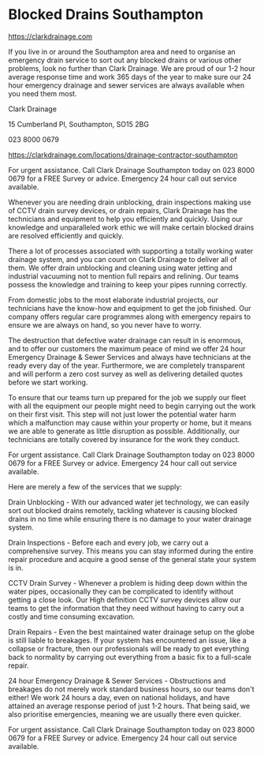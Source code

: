 # Blocked Drains Southampton

https://clarkdrainage.com

If you live in or around the Southampton area and need to organise an emergency drain service to sort out any blocked drains or various other problems, look no further than Clark Drainage. We are proud of our 1-2 hour average response time and work 365 days of the year to make sure our 24 hour emergency drainage and sewer services are always available when you need them most.

Clark Drainage

15 Cumberland Pl, Southampton, SO15 2BG

023 8000 0679

https://clarkdrainage.com/locations/drainage-contractor-southampton

For urgent assistance. Call Clark Drainage Southampton today on 023 8000 0679 for a FREE Survey or advice. Emergency 24 hour call out service available.

Whenever you are needing drain unblocking, drain inspections making use of CCTV drain survey devices, or drain repairs, Clark Drainage has the technicians and equipment to help you efficiently and quickly. Using our knowledge and unparalleled work ethic we will make certain blocked drains are resolved efficiently and quickly.

There a lot of processes associated with supporting a totally working water drainage system, and you can count on Clark Drainage to deliver all of them. We offer drain unblocking and cleaning using water jetting and industrial vacuuming not to mention full repairs and relining. Our teams possess the knowledge and training to keep your pipes running correctly.

From domestic jobs to the most elaborate industrial projects, our technicians have the know-how and equipment to get the job finished. Our company offers regular care programmes along with emergency repairs to ensure we are always on hand, so you never have to worry.

The destruction that defective water drainage can result in is enormous, and to offer our customers the maximum peace of mind we offer 24 hour Emergency Drainage & Sewer Services and always have technicians at the ready every day of the year. Furthermore, we are completely transparent and will perform a zero cost survey as well as delivering detailed quotes before we start working.

To ensure that our teams turn up prepared for the job we supply our fleet with all the equipment our people might need to begin carrying out the work on their first visit. This step will not just lower the potential water harm which a malfunction may cause within your property or home, but it means we are able to generate as little disruption as possible. Additionally, our technicians are totally covered by insurance for the work they conduct.

For urgent assistance. Call Clark Drainage Southampton today on 023 8000 0679 for a FREE Survey or advice. Emergency 24 hour call out service available.

Here are merely a few of the services that we supply:

Drain Unblocking - With our advanced water jet technology, we can easily sort out blocked drains remotely, tackling whatever is causing blocked drains in no time while ensuring there is no damage to your water drainage system.

Drain Inspections - Before each and every job, we carry out a comprehensive survey. This means you can stay informed during the entire repair procedure and acquire a good sense of the general state your system is in.

CCTV Drain Survey - Whenever a problem is hiding deep down within the water pipes, occasionally they can be complicated to identify without getting a close look. Our High definition CCTV survey devices allow our teams to get the information that they need without having to carry out a costly and time consuming excavation.

Drain Repairs - Even the best maintained water drainage setup on the globe is still liable to breakages. If your system has encountered an issue, like a collapse or fracture, then our professionals will be ready to get everything back to normality by carrying out everything from a basic fix to a full-scale repair.

24 hour Emergency Drainage & Sewer Services - Obstructions and breakages do not merely work standard business hours, so our teams don't either! We work 24 hours a day, even on national holidays, and have attained an average response period of just 1-2 hours. That being said, we also prioritise emergencies, meaning we are usually there even quicker.

For urgent assistance. Call Clark Drainage Southampton today on 023 8000 0679 for a FREE Survey or advice. Emergency 24 hour call out service available.
